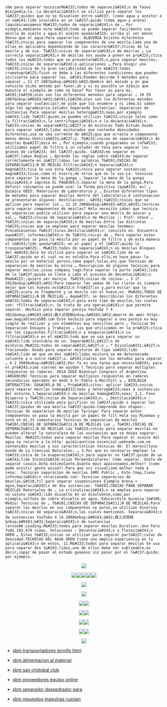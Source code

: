 
```
sbm para separar tecnicasM&#233;todos de separaci&#243;n de fases Wikipedia,la. La decantaci&#243;n se utiliza para separar los l&#237;quidos que no se disuelven entre s&#237; (como agua y aceite) o un s&#243;lido insoluble en un l&#237;quido (como agua y arena). laquimicaesamena M&#233;todos de separaci&#243;n de … Por ejemplo,mediante este m&#233;todo se puede separar facilmente una mezcla de aceite y agua.El aceite quedar&#225; arriba al ser menos denso que el agua.Para separarlos. ALQUIMIA Existen diferentes t&#233;cnicas para separar los componentes de una mezcla.Cada una de ellas es aplicable dependiendo de las caracter&#237;sticas de la mezcla y de sus. T&#233;cnicas de separaci&#243;n de mezclas … La correcta separaci&#243;n de mezclas nos ayuda a poner en pr&#225;ctica todos los m&#233;todos que se presentar&#225;n,para separar mezclas;. T&#233;cnicas de separaci&#243;n.aplicaciones … Para elegir una t&#233;cnica de.la gran variabilidad de los m&#233;todos cromatogr&#225;ficos se debe a las diferentes condiciones que pueden utilizarse para separar los. &#191;Pueden decirme 5 metodos para separar … 11 27 2007&nbsp;&#0183;&#32;Nombre del metodo y en que consiste dicho metodo por favor,ah y si es posible un dibujo que muestre el ejemplo de como se hace? Por favor es para mi. &#191;C&#250;ales son los diferentes metodos para separar … 10 29 2007&nbsp;&#0183;&#32;&#191;C&#250;ales son los diferentes metodos para separar sustancias?,me pide que los enumere y ni idea.Si saben algo les agradeceria.Saludos Separando Sustancias: Separacion de Sustancias Para separar mezclas heterog&#233;neas,por ejemplo s&#243;lido l&#237;quido,se pueden utilizar t&#233;cnicas tales como la filtraci&#243;n,la centrifugaci&#243;n o la decantaci&#243;n. T&#233;cnicas de separa&#231;&#227;o de misturas Todo Estudo Usada para separar s&#243;lidos misturados que contenha densidades diferentes,usa se uma corrente de &#225;gua que arrasta o componente menos denso.Ventila&#231;&#227;o. T&#233;cnicas de separaci&#243;n de mezclas Qu&#237;mica en … Por ejemplo,cuando preparamos un caf&#233; utilizamos papel de filtro o un colador de tela para separar los granos de caf&#233; del l&#237;quido. C&#243;mo separar en s&#237;labas.Reglas … Aprende las reglas sobre c&#243;mo separar correctamente en s&#237;labas las palabras T&#201;CNICAS DE SEPARACI&#211;N DE MEZLAS Filtraci&#243;n Separaci&#243;n magn&#233;tica Se usa esta t&#233;cnica para separar sustancias magn&#233;ticas,como el hierro,de otras que no lo son.La. tecnicas para separar la mena de la ganga … Separar la mena de la ganga Edici&#243;n impresa EL PA&#205;S.Separar la mena de la ganga.Para definir conceptos se puede usar la forma positiva (qu&#233; es) … Quimica UEES: Materiales de Laboratorio y … Existen diferentes tipos de metodos para separar mezclas dentro del laboratorio.A continuacion se presentaran algunas: Destilacion:. &#191;t&#233;cnicas que se aplican para separar los … 11 25 2008&nbsp;&#0183;&#32;&#191;tecnicas para separar componentes de mezclas? Hola necesito saber que tecnica de separacion podria utilizar para separar una mezcla de azucar y sal,… T&#233;cnicas de Separaci&#243;n de Mezclas :: Prof: Steve … T&#233;cnicas de separaci&#243;n de mezclas.Entre las distintas t&#233;cnicas que se emplean para separar mezclas tenemos: Procedimientos f&#237;sicos.Destilaci&#243;n: consiste en. Encuentra aqu&#237; informaci&#243;n de T&#233;cnicas de … Para separar estos componentes se pasa la mezcla por un papel de filtro y de esta manera el s&#243;lido quedar&#225; en el papel y el l&#237;quido lo traspasar&#225;. M&#233;todos de separaci&#243;n en mezclas Bloques del m&#243;dulo Se utiliza para separar un s&#243;lido de un l&#237;quido en el cual no es soluble.Para ello,se hace pasar la mezcla por un material poroso,como papel,telas,etc.que Tecnicas de separacion de mezclas by mirza … Descripcion de algunas tecnicas para separar mezclas.issuu company logo.Para separar la parte s&#243;lida de la l&#237;quida se lleva a cabo el proceso de decantaci&#243;n. Mam&#225;,quiero ser maruja: T&#233;cnicas de cocina: … 3 17 2013&nbsp;&#0183;&#32;Para separar las yemas de las claras es siempre mejor que los huevos est&#233;n fr&#237;os y,para evitar que la c&#225;scara se fragmente y se mezcle con el huevo,es. M&#201;TODOS DE SEPARACI&#211;N DE MEZCLAS … Aqu&#237; se describiran los diferentes m&#233;todos de separaci&#243;n para este tipo de mezclas,los cuales son: *Filtraci&#243;n: Se trata de una operaci&#243;n que permite separar. Hechizo para separar pareja YouTube 7 4 2012&nbsp;&#0183;&#32;嵌入式视频&nbsp;&#0183;&#32;Amarre de amor https: www.magiablanca500.com Este hechizo para separar a una pareja es muy simple de realizar y con elementos muy sencillos pero … Tecnicas De Separacion Ensayos y Trabajos … Las que utilizamos en la pr&#225;ctica son las siguientes.Filtraci&#243;n y evaporaci&#243;n La filtraci&#243;n es el m&#233;todo que se usa para separar un s&#243;lido insoluble de un. Separa&#231;&#227;o de misturas.M&#233;todos de separa&#231;&#227;o … * Dissolu&#231;&#227;o fracionada: Usada para separar misturas do tipo s&#243;lido s&#243;lido em que um dos s&#243;lidos mistura se em determinado solvente e o outro n&#227;o. &#191;Cuales son los metodos para separar … 6 2 2009&nbsp;&#0183;&#32;Por fa es una tarea que necesit&#243; para el pr&#243;ximo viernes me ayudan l Tecnicas para separar multiples respuestas en radares. 2014 IEEE Biennial Congress of Argentina (ARGENCON) Tecnicas para separar multiples respuestas en radares secundarios operados en modo S Sr.Pablo G.Marchitl y … BIOLOGIA INTERACTIVA: GU&#205;A DE … Prop&#243;sitos: aplicar t&#233;cnicas para separar mezclas homog&#233;neas y heterog&#233;neas a sustancias del entorno.1.Separaci&#243;n de mezclas homog&#233;neas: 1.1. Fase Dispersa y T&#233;cnicas de Separaci&#243;n. … Destilaci&#243;n : T&#233;cnica utilizada para purificar un l&#237;quido o separar los l&#237;quidos de una mezcla l&#237;quida.Comprende dos etapas:. Tecnicas de separacion de mezclas Taringa! Para separar estos componentes se pasa la mezcla por un papel de filt Hola soy Mixomax y este es mi.23 comentarios Tecnicas de separacion de mezclas T&#201;CNICAS DE SEPARACI&#211;N DE MEZCLAS Las … T&#201;CNICAS DE SEPARACI&#211;N DE MEZCLAS Las t&#233;cnicas para separar mezclas no pueden alterar la naturaleza de las sustancias que se desea separar. Mezclas: M&#233;todos para separar mezclas Para separar el aceite del agua se recurre a la.http: quimicaonline escencial.webnode.com.ve contenidos mezclas y sus caracteristicas tecnicas de. El maravilloso mundo de La Ciencias Naturales: … 3.Por que es necesario emplear la t&#233;cnica de la evaporaci&#243;n para separar un l&#237;quido de un s&#243;lido Inconst&#226;ncias Perpendiculares: Como separar. Gosta de separar casais.Acha estimulante.Quanto mais apaixonados,melhor! (como pode existir gente assim?).Para que vcs visualizem melhor toda a cena:. Tecnicas separacion de mezclas IHMC Public … Este Cmap,tiene informaci&#243;n relacionada con: Tecnicas separacion de mezclas,&#218;til para separar suspensiones Ejemplo Arena + agua,Separaci&#243;n de dos sustancias. T&#201;CNICAS PARA SEPARAR MEZCLAS Materiales de … La cristalizaci&#243;n se emplea para separar un soluto s&#243;lido disuelto en un disolvente,como,por ejemplo,sulfato de cobre disuelto en agua. Educarchile Quimica 2&#186; Medio: Tecnicas de … T&#201;CNICAS DE SEPARACI&#211;N DE MEZCLAS.Para separar las mezclas en sus componentes se puros,se utilizan diversas t&#233;cnicas de separaci&#243;n,las cuales mantienen. Separaci&#243;n de sustancias YouTube 4 14 2008&nbsp;&#0183;&#32;嵌入式视频&nbsp;&#0183;&#32;Separaci&#243;n de sustancias larose80.Loading.M&#233;todos para separar mezclas Duration:.Uno Para Todo 193,478 views. Soluciones — Decantaci&#243;n y flotaci&#243;n UREN … Estas t&#233;cnicas se utilizan para separar part&#237;culas de densidad.TECNICAS DEL AGUA UREN tiene una amplia experiencia en la aplicaci&#243;n de estos. 11.M&#233;todos para separar mezclas Se usa para separar dos s&#243;lidos,uno de ellos debe ser sublimable,es decir,capaz de pasar al estado gaseoso sin pasar por el l&#237;quido; por ejemplo. 
```

<div align="center">

<a href="https://es-crusher.shibang-china.com/github&k=sbm+para+separar+tecnicas"><img src="https://static.shibang-china.com/es/crusher/logo.jpg"></a>

<a href="https://es-crusher.shibang-china.com/github&k=sbm+para+separar+tecnicas"><img src="https://static.shibang-china.com/es/crusher/index.jpg"></a><a href="https://es-crusher.shibang-china.com/material.htmlgithub&k=sbm+para+separar+tecnicas"><img src="https://static.shibang-china.com/es/crusher/material.jpg"></a><a href="https://es-crusher.shibang-china.com/application.htmlgithub&k=sbm+para+separar+tecnicas"><img src="https://static.shibang-china.com/es/crusher/application.jpg"></a><a href="https://es-crusher.shibang-china.com/aboutus.htmlgithub&k=sbm+para+separar+tecnicas"><img src="https://static.shibang-china.com/es/crusher/aboutus.jpg"></a><a href="https://es-crusher.shibang-china.com/contact.htmlgithub&k=sbm+para+separar+tecnicas"><img src="https://static.shibang-china.com/es/crusher/contact.jpg"></a>

<a href="https://es-crusher.shibang-china.com/github&k=sbm+para+separar+tecnicas"><img src="https://static.shibang-china.com/es/crusher/banner.jpg"></a>

<a href="https://swt.shibang-china.com/github&k=sbm+para+separar+tecnicas"><img src="https://static.shibang-china.com/es/crusher/text.jpg"></a>

<a href="https://swt.shibang-china.com/github&k=sbm+para+separar+tecnicas"><img src="https://static.shibang-china.com/es/crusher/chat.jpg"></a><a href="https://es-crusher.shibang-china.com/contact.htmlgithub&k=sbm+para+separar+tecnicas"><img src="https://static.shibang-china.com/es/crusher/message.jpg"></a>

<a href="https://es-crusher.shibang-china.com/products/pe.htmlgithub&k=sbm+para+separar+tecnicas"><img src="https://static.shibang-china.com/es/crusher/pe.jpg"></a><a href="https://es-crusher.shibang-china.com/products/pf.htmlgithub&k=sbm+para+separar+tecnicas"><img src="https://static.shibang-china.com/es/crusher/pf.jpg"></a>

<a href="https://es-crusher.shibang-china.com/products/hpt.htmlgithub&k=sbm+para+separar+tecnicas"><img src="https://static.shibang-china.com/es/crusher/hpt.jpg"></a><a href="https://es-crusher.shibang-china.com/products/vsi.htmlgithub&k=sbm+para+separar+tecnicas"><img src="https://static.shibang-china.com/es/crusher/vsi.jpg"></a>

<a href="https://es-crusher.shibang-china.com/products/klv.htmlgithub&k=sbm+para+separar+tecnicas"><img src="https://static.shibang-china.com/es/crusher/klv.jpg"></a><a href="https://es-crusher.shibang-china.com/products/portable.htmlgithub&k=sbm+para+separar+tecnicas"><img src="https://static.shibang-china.com/es/crusher/portable.jpg"></a>

<a href="https://swt.shibang-china.com/github&k=sbm+para+separar+tecnicas"><img src="https://static.shibang-china.com/es/crusher/case.jpg"></a>

</div>


* [sbm transportadores tornillo html](sbm%20transportadores%20tornillo%20html.md)

* [sbm alimentacion al material](sbm%20alimentacion%20al%20material.md)

* [sbm san cristobal club](sbm%20san%20cristobal%20club.md)

* [sbm proveedores equipo online ](sbm%20proveedores%20equipo%20online%20.md)

* [sbm separador despedrador para](sbm%20separador%20despedrador%20para.md)

* [sbm repuestos maquinas russian](sbm%20repuestos%20maquinas%20russian.md)